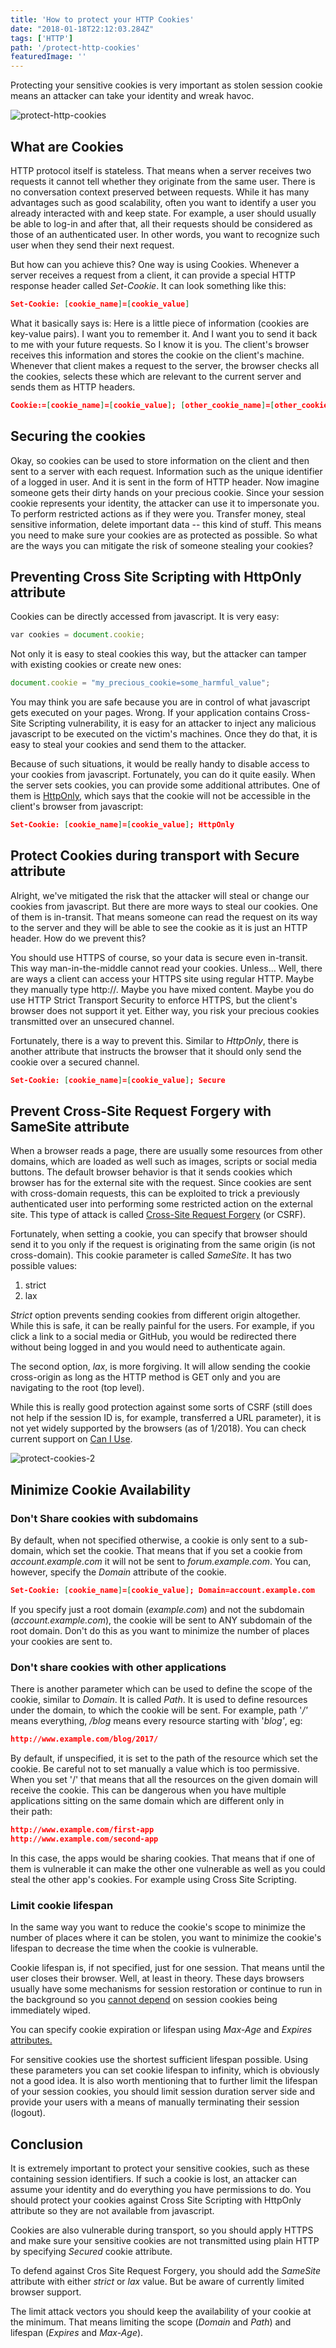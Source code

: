 ```yaml
---
title: 'How to protect your HTTP Cookies'
date: "2018-01-18T22:12:03.284Z"
tags: ['HTTP']
path: '/protect-http-cookies'
featuredImage: ''
---
```


Protecting your sensitive cookies is very important as stolen session cookie means an attacker can take your identity and wreak havoc.
<!--more-->
![protect-http-cookies](./protect-cookies.jpg)

What are Cookies
----------------

HTTP protocol itself is stateless. That means when a server receives two requests it cannot tell whether they originate from the same user. There is no conversation context preserved between requests. While it has many advantages such as good scalability, often you want to identify a user you already interacted with and keep state. For example, a user should usually be able to log-in and after that, all their requests should be considered as those of an authenticated user. In other words, you want to recognize such user when they send their next request.

But how can you achieve this? One way is using Cookies. Whenever a server receives a request from a client, it can provide a special HTTP response header called *Set-Cookie*. It can look something like this:

```json
Set-Cookie: [cookie_name]=[cookie_value]
```

What it basically says is: Here is a little piece of information (cookies are key-value pairs). I want you to remember it. And I want you to send it back to me with your future requests. So I know it is you. The client's browser receives this information and stores the cookie on the client's machine. Whenever that client makes a request to the server, the browser checks all the cookies, selects these which are relevant to the current server and sends them as HTTP headers.

```json
Cookie:=[cookie_name]=[cookie_value]; [other_cookie_name]=[other_cookie_value]
```

Securing the cookies
--------------------

Okay, so cookies can be used to store information on the client and then sent to a server with each request. Information such as the unique identifier of a logged in user. And it is sent in the form of HTTP header. Now imagine someone gets their dirty hands on your precious cookie. Since your session cookie represents your identity, the attacker can use it to impersonate you. To perform restricted actions as if they were you. Transfer money, steal sensitive information, delete important data -- this kind of stuff. This means you need to make sure your cookies are as protected as possible. So what are the ways you can mitigate the risk of someone stealing your cookies?

Preventing Cross Site Scripting with HttpOnly attribute
-------------------------------------------------------

Cookies can be directly accessed from javascript. It is very easy:

```javascript
var cookies = document.cookie;
```

Not only it is easy to steal cookies this way, but the attacker can tamper with existing cookies or create new ones:

```javascript
document.cookie = "my_precious_cookie=some_harmful_value";
```

You may think you are safe because you are in control of what javascript gets executed on your pages. Wrong. If your application contains Cross-Site Scripting vulnerability, it is easy for an attacker to inject any malicious javascript to be executed on the victim's machines. Once they do that, it is easy to steal your cookies and send them to the attacker.

Because of such situations, it would be really handy to disable access to your cookies from javascript. Fortunately, you can do it quite easily. When the server sets cookies, you can provide some additional attributes. One of them is [HttpOnly](https://www.owasp.org/index.php/HttpOnly), which says that the cookie will not be accessible in the client\'s browser from javascript:

```json
Set-Cookie: [cookie_name]=[cookie_value]; HttpOnly
```

Protect Cookies during transport with Secure attribute
------------------------------------------------------

Alright, we've mitigated the risk that the attacker will steal or change our cookies from javascript. But there are more ways to steal our cookies. One of them is in-transit. That means someone can read the request on its way to the server and they will be able to see the cookie as it is just an HTTP header. How do we prevent this?

You should use HTTPS of course, so your data is secure even in-transit. This way man-in-the-middle cannot read your cookies. Unless... Well, there are ways a client can access your HTTPS site using regular HTTP. Maybe they manually type http://. Maybe you have mixed content. Maybe you do use HTTP Strict Transport Security to enforce HTTPS, but the client's browser does not support it yet. Either way, you risk your precious cookies transmitted over an unsecured channel.

Fortunately, there is a way to prevent this. Similar to *HttpOnly*, there is another attribute that instructs the browser that it should only send the cookie over a secured channel.

```json
Set-Cookie: [cookie_name]=[cookie_value]; Secure
```

Prevent Cross-Site Request Forgery with SameSite attribute
----------------------------------------------------------

When a browser reads a page, there are usually some resources from other domains, which are loaded as well such as images, scripts or social media buttons. The default browser behavior is that it sends cookies which browser has for the external site with the request. Since cookies are sent with cross-domain requests, this can be exploited to trick a previously authenticated user into performing some restricted action on the external site. This type of attack is called [Cross-Site Request Forgery](https://www.owasp.org/index.php/Cross-Site_Request_Forgery_(CSRF)) (or CSRF).

Fortunately, when setting a cookie, you can specify that browser should send it to you only if the request is originating from the same origin (is not cross-domain). This cookie parameter is called *SameSite*. It has two possible values:

1.  strict
2.  lax

*Strict* option prevents sending cookies from different origin altogether. While this is safe, it can be really painful for the users. For example, if you click a link to a social media or GitHub, you would be redirected there without being logged in and you would need to authenticate again.

The second option, *lax*, is more forgiving. It will allow sending the cookie cross-origin as long as the HTTP method is GET only and you are navigating to the root (top level).

While this is really good protection against some sorts of CSRF (still does not help if the session ID is, for example, transferred a URL parameter), it is not yet widely supported by the browsers (as of 1/2018). You can check current support on [Can I Use](https://caniuse.com/#search=samesite).

![protect-cookies-2](./protect-cookies-2.jpg)

Minimize Cookie Availability
----------------------------

### Don't Share cookies with subdomains

By default, when not specified otherwise, a cookie is only sent to a sub-domain, which set the cookie. That means that if you set a cookie from *account.example.com* it will not be sent to *forum.example.com*. You can, however, specify the *Domain* attribute of the cookie.

```json
Set-Cookie: [cookie_name]=[cookie_value]; Domain=account.example.com
```

If you specify just a root domain (*example.com*) and not the subdomain (*account.example.com*), the cookie will be sent to ANY subdomain of the root domain. Don't do this as you want to minimize the number of places your cookies are sent to.

### Don't share cookies with other applications

There is another parameter which can be used to define the scope of the cookie, similar to *Domain*. It is called *Path*. It is used to define resources under the domain, to which the cookie will be sent. For example, path \'*/\'* means everything, */blog* means every resource starting with \'*blog\'*, eg:

```json
http://www.example.com/blog/2017/
```

By default, if unspecified, it is set to the path of the resource which set the cookie. Be careful not to set manually a value which is too permissive. When you set \'/\' that means that all the resources on the given domain will receive the cookie. This can be dangerous when you have multiple applications sitting on the same domain which are different only in their path:

```json
http://www.example.com/first-app
http://www.example.com/second-app
```

In this case, the apps would be sharing cookies. That means that if one of them is vulnerable it can make the other one vulnerable as well as you could steal the other app's cookies. For example using Cross Site Scripting.

### Limit cookie lifespan

In the same way you want to reduce the cookie's scope to minimize the number of places where it can be stolen, you want to minimize the cookie's lifespan to decrease the time when the cookie is vulnerable.

Cookie lifespan is, if not specified, just for one session. That means until the user closes their browser. Well, at least in theory. These days browsers usually have some mechanisms for session restoration or continue to run in the background so you [cannot depend](http://blog.petersondave.com/cookies/Session-Cookies-in-Chrome-Firefox-and-Sitecore/) on session cookies being immediately wiped.

You can specify cookie expiration or lifespan using *Max-Age* and *Expires* [attributes.](https://developer.mozilla.org/en-US/docs/Web/HTTP/Headers/Set-Cookie)

For sensitive cookies use the shortest sufficient lifespan possible. Using these parameters you can set cookie lifespan to infinity, which is obviously not a good idea. It is also worth mentioning that to further limit the lifespan of your session cookies, you should limit session duration server side and provide your users with a means of manually terminating their session (logout).

Conclusion
----------

It is extremely important to protect your sensitive cookies, such as these containing session identifiers. If such a cookie is lost, an attacker can assume your identity and do everything you have permissions to do. You should protect your cookies against Cross Site Scripting with HttpOnly attribute so they are not available from javascript.

Cookies are also vulnerable during transport, so you should apply HTTPS and make sure your sensitive cookies are not transmitted using plain HTTP by specifying *Secured* cookie attribute.

To defend against Cros Site Request Forgery, you should add the *SameSite* attribute with either *strict* or *lax* value. But be aware of currently limited browser support.

The limit attack vectors you should keep the availability of your cookie at the minimum. That means limiting the scope (*Domain* and *Path*) and lifespan (*Expires* and *Max-Age*).